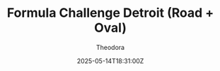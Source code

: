 ---
title: "Formula Challenge Detroit (Road + Oval)"
m18a_title: ""
description: "Formula Challenge Detroit (urd_fcdetroit_road) by URD"
date: 2025-05-14T18:31:00Z
thumb: PJ7gOr8
mainimage: lg9oh6B
cargallery: ["8lBxesC","LZypxUJ", "5jpLHmg"]
categories: ["Car"]
author: "Theodora"
tags: ["Dallara", "IndyCar", "Formula", "Chevrolet", "Italy", "2015", "URD"]
draft: false
link: https://modsfire.com/4eA5qpg1baO2x9l
zipsize: "76 MB"
manu: Dallara
championship: NTT IndyCar
country: Italy
year: 2015
class: IndyCar
drivetrain: RWD
engine: 2.2L V6 Turbo
gb: 6-speed
power: "450 bhp"
torque: "578"
mass: "675"
speed: "250+"
accel: "- seconds"
creator: URD
creatorfull: United Racing Design
version: "-"
csp: "0.2.1"
carname: Formula Challenge Detroit
folder: urd_fcdetroit_road
vars: ["Road", "Oval"]
livery: "No"
r2r: 0
host: ModsFire
---